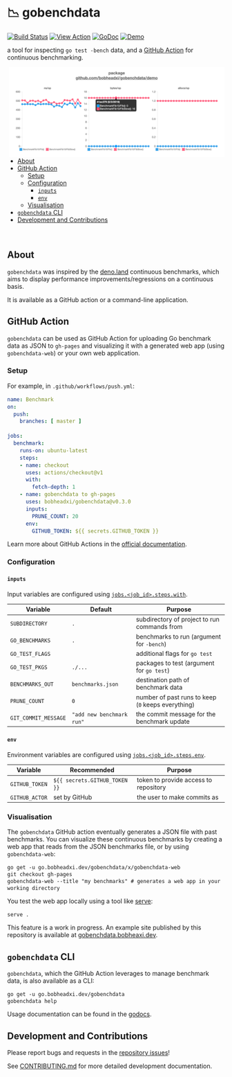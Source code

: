 
# 📉 gobenchdata

[![Build Status](https://dev.azure.com/bobheadxi/bobheadxi/_apis/build/status/bobheadxi.gobenchdata?branchName=master)](https://dev.azure.com/bobheadxi/bobheadxi/_build/latest?definitionId=7&branchName=master)
[![View Action](https://img.shields.io/badge/view-action-yellow.svg)](https://github.com/marketplace/actions/gobenchdata-to-gh-pages)
[![GoDoc](https://godoc.org/go.bobheadxi.dev/gobenchdata?status.svg)](https://godoc.org/go.bobheadxi.dev/gobenchdata)
[![Demo](https://img.shields.io/website/https/gobenchdata.bobheadxi.dev.svg?down_color=grey&down_message=offline&label=demo&up_message=live)](https://gobenchdata.bobheadxi.dev/)

a tool for inspecting `go test -bench` data, and a
[GitHub Action](https://github.com/features/actions) for continuous benchmarking.

<a href="https://gobenchdata.bobheadxi.dev/" target="_blank">
  <img align="right" width="500" src="./.static/demo-chart.png" alt="example">
</a>

* [About](#about)
* [GitHub Action](#github-action)
  * [Setup](#setup)
  * [Configuration](#configuration)
    * [`inputs`](#inputs)
    * [`env`](#env)
  * [Visualisation](#visualisation)
* [`gobenchdata` CLI](#gobenchdata-cli)
* [Development and Contributions](#development-and-contributions)

<br />

## About

`gobenchdata` was inspired by the [deno.land](https://deno.land/benchmarks.html)
continuous benchmarks, which aims to display performance improvements/regressions
on a continuous basis.

It is available as a GitHub action or a command-line application.

## GitHub Action

`gobenchdata` can be used as GitHub Action for uploading Go benchmark data as
JSON to `gh-pages` and visualizing it with a generated web app (using `gobenchdata-web`)
or your own web application.

### Setup

For example, in `.github/workflows/push.yml`:

```yml
name: Benchmark
on:
  push:
    branches: [ master ]

jobs:
  benchmark:
    runs-on: ubuntu-latest
    steps:
    - name: checkout
      uses: actions/checkout@v1
      with:
        fetch-depth: 1
    - name: gobenchdata to gh-pages
      uses: bobheadxi/gobenchdata@v0.3.0
      inputs:
        PRUNE_COUNT: 20
      env:
        GITHUB_TOKEN: ${{ secrets.GITHUB_TOKEN }}
```

Learn more about GitHub Actions in the [official documentation](https://github.com/features/actions).

### Configuration

#### `inputs`

Input variables are configured using
[`jobs.<job_id>.steps.with`](https://help.github.com/en/articles/workflow-syntax-for-github-actions#jobsjob_idstepswith).

| Variable             | Default                   | Purpose
| -------------------- | ------------------------- | -------
| `SUBDIRECTORY`       | `.`                       | subdirectory of project to run commands from
| `GO_BENCHMARKS`      | `.`                       | benchmarks to run (argument for `-bench`)
| `GO_TEST_FLAGS`      |                           | additional flags for `go test`
| `GO_TEST_PKGS`       | `./...`                   | packages to test (argument for `go test`)
| `BENCHMARKS_OUT`     | `benchmarks.json`         | destination path of benchmark data
| `PRUNE_COUNT`        | `0`                       | number of past runs to keep (`0` keeps everything)
| `GIT_COMMIT_MESSAGE` | `"add new benchmark run"` | the commit message for the benchmark update

#### `env`

Environment variables are configured using
[`jobs.<job_id>.steps.env`](https://help.github.com/en/articles/workflow-syntax-for-github-actions#jobsjob_idstepsenv).

| Variable             | Recommended                   | Purpose
| -------------------- | ----------------------------- | -------
| `GITHUB_TOKEN`       | `${{ secrets.GITHUB_TOKEN }}` | token to provide access to repository
| `GITHUB_ACTOR`       | set by GitHub                 | the user to make commits as

### Visualisation

The `gobenchdata` GitHub action eventually generates a JSON file with past benchmarks.
You can visualize these continuous benchmarks by creating a web app that reads
from the JSON benchmarks file, or by using `gobenchdata-web`:

```
go get -u go.bobheadxi.dev/gobenchdata/x/gobenchdata-web
git checkout gh-pages
gobenchdata-web --title "my benchmarks" # generates a web app in your working directory
```

You test the web app locally using a tool like [serve](https://www.npmjs.com/package/serve):

```
serve .
```

This feature is a work in progress. An example site published by this repository is
available at [gobenchdata.bobheaxi.dev](https://gobenchdata.bobheadxi.dev/).

## `gobenchdata` CLI

`gobenchdata`, which the GitHub Action leverages to manage benchmark data,
is also available as a CLI:

```
go get -u go.bobheadxi.dev/gobenchdata
gobenchdata help
```

Usage documentation can be found in the
[godocs](https://godoc.org/go.bobheadxi.dev/gobenchdata).

## Development and Contributions

Please report bugs and requests in the [repository issues](https://go.bobheadxi.dev/gobenchdata)!

See [CONTRIBUTING.md](./CONTRIBUTING.md) for more detailed development documentation.
